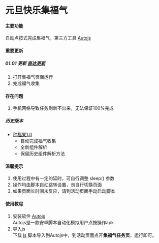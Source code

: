 # 元旦快乐集福气

#### 主要功能  
自动点按式完成集福气，第三方工具 [Autojs](../../apk)

#### 重要更新
##### 01.01 更新 [直达更新](./release/种福果1.0.js)
1. 打开集福气页面运行
2. 完成福气收集

#### 存在问题
1. 手机网络导致任务刷新不出来，无法保证100%完成

##### 历史版本
* [种福果1.0](./release/种福果1.0.js)
    + 自动完成福气收集
    + 全新组件解析
    + 保留历史组件解析方法

#### 温馨提示
1. 使用过程中有一定的延时，可自行调整 <kdb> sleep() </kbd> 参数
2. 操作均由脚本自动跳转设置，勿自行切换页面
3. 如果页面长时间未反应，请到活动页面手动启动脚本

#### 使用教程
1. 安装软件 [Autojs](../../apk)  
Autojs是一款安卓脚本自动化模拟用户点按操作apk
2. 导入js  
下载 [js](release) 脚本导入到Autojs中，到活动页面点开**集福气任务页**，运行即可。